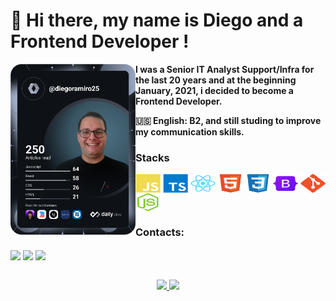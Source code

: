 # 👋 Hi there, my name is Diego and a Frontend Developer !

<div>
 <a href="https://app.daily.dev/diegoramiro25"><img src="https://github.com/diego-girao/diego-girao/blob/master/devcard.svg" width="200" align="left" alt="Diego's Dev Card"/></a>
 </div>
 <span>
        
<strong>I was a Senior IT Analyst Support/Infra for the last 20 years and at the beginning January, 2021, i decided to become a Frontend Developer.</strong>
      
<strong>🇺🇸 English: B2, and still studing to improve my communication skills.</strong>
      
### Stacks 
<img align="center" alt="Diego-Js" height="30" width="40" src="https://raw.githubusercontent.com/devicons/devicon/master/icons/javascript/javascript-plain.svg">
 <img align="center" alt="Diego-Ts" height="30" width="40" src="https://raw.githubusercontent.com/devicons/devicon/master/icons/typescript/typescript-plain.svg">
<img align="center" alt="Diego-React" height="30" width="40" src="https://raw.githubusercontent.com/devicons/devicon/master/icons/react/react-original.svg"> 
<img align="center" alt="Diego-HTML" height="30" width="40" src="https://raw.githubusercontent.com/devicons/devicon/master/icons/html5/html5-original.svg">
<img align="center" alt="Diego-CSS" height="30" width="40" src="https://raw.githubusercontent.com/devicons/devicon/master/icons/css3/css3-original.svg"> 
<img align="center" alt="Diego-Node" height="30" width="40" src="https://raw.githubusercontent.com/devicons/devicon/master/icons/bootstrap/bootstrap-original.svg"> 
<img align="center" alt="Diego-Git" height="30" width="40" src="https://raw.githubusercontent.com/devicons/devicon/master/icons/git/git-original.svg"> <img align="center" alt="Diego-Node" height="30" width="40" src="https://raw.githubusercontent.com/devicons/devicon/master/icons/nodejs/nodejs-original.svg">

### Contacts:
<a href="https://www.linkedin.com/in/diego-girao" target="_blank"><img align = center src="https://img.shields.io/badge/-LinkedIn-%230077B5?style=for-the-badge&logo=linkedin&logoColor=white" width="85" target="_blank"></a> <a href = "mailto:diegoramiro25@gmail.com"><img align = center src="https://img.shields.io/badge/-Gmail-%23333?style=for-the-badge&logo=gmail&logoColor=color" width="75" target="_blank"></a> <a href="https://twitter.com/diegoramiro25" target="_blank"><img align = center src="https://img.shields.io/badge/-twitter-%230077B5?style=for-the-badge&logo=twitter&logoColor=white" width="80" target="_blank"></a>
 </span>
 
</div><br/>

<div align="center">
<a href="https://github.com/diego-girao">
  <img height="165em" src="https://github-readme-stats.vercel.app/api?username=diego-girao&show_icons=true&theme=chartreuse-dark&include_all_commits=true&count_private=true"/>
  <img height="165em" src="https://github-readme-stats.vercel.app/api/top-langs/?username=diego-girao&layout=compact&langs_count=7&theme=chartreuse-dark"/>
 </div >

<!-- <br/>
<br/>
<br/>
<br/>

 <div align="center">
 
 | <img align="center" alt="Diego-Js" height="30" width="40" src="https://raw.githubusercontent.com/devicons/devicon/master/icons/javascript/javascript-plain.svg"> | <img align="center" alt="Diego-Ts" height="30" width="40" src="https://raw.githubusercontent.com/devicons/devicon/master/icons/typescript/typescript-plain.svg"> | <img align="center" alt="Diego-React" height="30" width="40" src="https://raw.githubusercontent.com/devicons/devicon/master/icons/react/react-original.svg"> | <img align="center" alt="Diego-HTML" height="30" width="40" src="https://raw.githubusercontent.com/devicons/devicon/master/icons/html5/html5-original.svg"> | <img align="center" alt="Diego-CSS" height="30" width="40" src="https://raw.githubusercontent.com/devicons/devicon/master/icons/css3/css3-original.svg"> | <img align="center" alt="Diego-Node" height="30" width="40" src="https://raw.githubusercontent.com/devicons/devicon/master/icons/bootstrap/bootstrap-original.svg"> | <img align="center" alt="Diego-Git" height="30" width="40" src="https://raw.githubusercontent.com/devicons/devicon/master/icons/git/git-original.svg"> | <img align="center" alt="Diego-Node" height="30" width="40" src="https://raw.githubusercontent.com/devicons/devicon/master/icons/nodejs/nodejs-original.svg"> |
|---|---|---|---|---|---|---|---|
 
</div>

 -->
